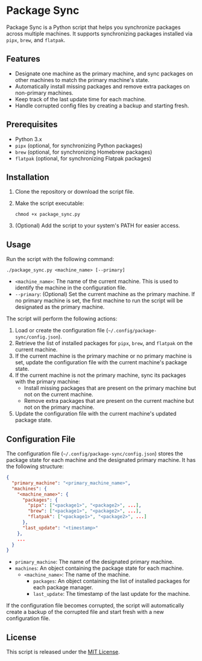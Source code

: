 # Package Sync

Package Sync is a Python script that helps you synchronize packages across multiple machines. It supports synchronizing packages installed via `pipx`, `brew`, and `flatpak`.

## Features

- Designate one machine as the primary machine, and sync packages on other machines to match the primary machine's state.
- Automatically install missing packages and remove extra packages on non-primary machines.
- Keep track of the last update time for each machine.
- Handle corrupted config files by creating a backup and starting fresh.

## Prerequisites

- Python 3.x
- `pipx` (optional, for synchronizing Python packages)
- `brew` (optional, for synchronizing Homebrew packages)
- `flatpak` (optional, for synchronizing Flatpak packages)

## Installation

1. Clone the repository or download the script file.

2. Make the script executable:
   ```
   chmod +x package_sync.py
   ```

3. (Optional) Add the script to your system's PATH for easier access.

## Usage

Run the script with the following command:

```
./package_sync.py <machine_name> [--primary]
```

- `<machine_name>`: The name of the current machine. This is used to identify the machine in the configuration file.
- `--primary`: (Optional) Set the current machine as the primary machine. If no primary machine is set, the first machine to run the script will be designated as the primary machine.

The script will perform the following actions:

1. Load or create the configuration file (`~/.config/package-sync/config.json`).
2. Retrieve the list of installed packages for `pipx`, `brew`, and `flatpak` on the current machine.
3. If the current machine is the primary machine or no primary machine is set, update the configuration file with the current machine's package state.
4. If the current machine is not the primary machine, sync its packages with the primary machine:
   - Install missing packages that are present on the primary machine but not on the current machine.
   - Remove extra packages that are present on the current machine but not on the primary machine.
5. Update the configuration file with the current machine's updated package state.

## Configuration File

The configuration file (`~/.config/package-sync/config.json`) stores the package state for each machine and the designated primary machine. It has the following structure:

```json
{
  "primary_machine": "<primary_machine_name>",
  "machines": {
    "<machine_name>": {
      "packages": {
        "pipx": ["<package1>", "<package2>", ...],
        "brew": ["<package1>", "<package2>", ...],
        "flatpak": ["<package1>", "<package2>", ...]
      },
      "last_update": "<timestamp>"
    },
    ...
  }
}
```

- `primary_machine`: The name of the designated primary machine.
- `machines`: An object containing the package state for each machine.
  - `<machine_name>`: The name of the machine.
    - `packages`: An object containing the list of installed packages for each package manager.
    - `last_update`: The timestamp of the last update for the machine.

If the configuration file becomes corrupted, the script will automatically create a backup of the corrupted file and start fresh with a new configuration file.

## License

This script is released under the [MIT License](LICENSE).